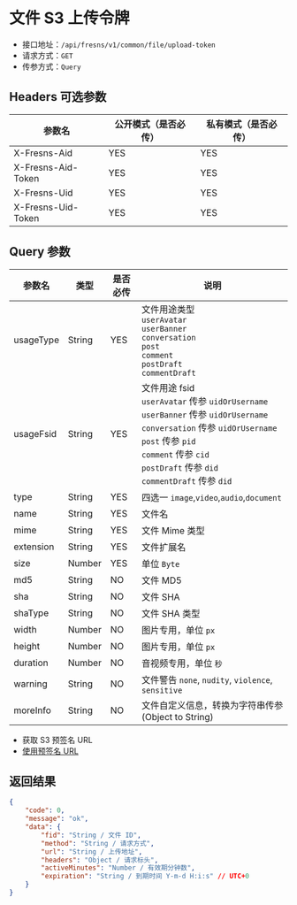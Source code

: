 # 文件 S3 上传令牌

- 接口地址：`/api/fresns/v1/common/file/upload-token`
- 请求方式：`GET`
- 传参方式：`Query`

## Headers 可选参数

| 参数名 | 公开模式（是否必传） | 私有模式（是否必传） |
| --- | --- | --- |
| X-Fresns-Aid | YES | YES |
| X-Fresns-Aid-Token | YES | YES |
| X-Fresns-Uid | YES | YES |
| X-Fresns-Uid-Token | YES | YES |

## Query 参数

| 参数名 | 类型 | 是否必传 | 说明 |
| --- | --- | --- | --- |
| usageType | String | YES | 文件用途类型<br>`userAvatar`<br>`userBanner`<br>`conversation`<br>`post`<br>`comment`<br>`postDraft`<br>`commentDraft` |
| usageFsid | String | YES | 文件用途 fsid<br>`userAvatar` 传参 `uidOrUsername`<br>`userBanner` 传参 `uidOrUsername`<br>`conversation` 传参 `uidOrUsername`<br>`post` 传参 `pid`<br>`comment` 传参 `cid`<br>`postDraft` 传参 `did`<br>`commentDraft` 传参 `did` |
| type | String | YES | 四选一 `image`,`video`,`audio`,`document` |
| name | String | YES | 文件名 |
| mime | String | YES | 文件 Mime 类型 |
| extension | String | YES | 文件扩展名 |
| size | Number | YES | 单位 `Byte` |
| md5 | String | NO | 文件 MD5 |
| sha | String | NO | 文件 SHA |
| shaType | String | NO | 文件 SHA 类型 |
| width | Number | NO | 图片专用，单位 `px` |
| height | Number | NO | 图片专用，单位 `px` |
| duration | Number | NO | 音视频专用，单位 `秒` |
| warning | String | NO | 文件警告 `none`, `nudity`, `violence`, `sensitive` |
| moreInfo | String | NO | 文件自定义信息，转换为字符串传参 (Object to String) |

- 获取 S3 预签名 URL
- [使用预签名 URL](https://docs.aws.amazon.com/AmazonS3/latest/userguide/using-presigned-url.html)

## 返回结果

```json
{
    "code": 0,
    "message": "ok",
    "data": {
        "fid": "String / 文件 ID",
        "method": "String / 请求方式",
        "url": "String / 上传地址",
        "headers": "Object / 请求标头",
        "activeMinutes": "Number / 有效期分钟数",
        "expiration": "String / 到期时间 Y-m-d H:i:s" // UTC+0
    }
}
```

